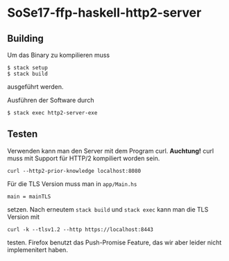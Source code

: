 # SoSe17-ffp-haskell-http2-server

## Building

Um das Binary zu kompilieren muss

```
$ stack setup
$ stack build
```
ausgeführt werden.

Ausführen der Software durch
```
$ stack exec http2-server-exe
```

## Testen

Verwenden kann man den Server mit dem Program
curl. <b>Auchtung!</b> curl muss mit Support 
für HTTP/2 kompiliert worden sein.

```
curl --http2-prior-knowledge localhost:8080
```

Für die TLS Version muss man in `app/Main.hs`

```
main = mainTLS
```
setzen. 
Nach erneutem `stack build` und `stack exec`
kann man die TLS Version mit
```
curl -k --tlsv1.2 --http https://localhost:8443
```
testen.
Firefox benutzt das Push-Promise Feature, das wir aber leider
nicht implemenitert haben.
